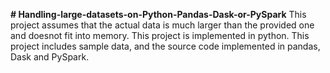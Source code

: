 **# Handling-large-datasets-on-Python-Pandas-Dask-or-PySpark**
This project assumes that the actual data is much larger than the provided one and doesnot fit into memory.
This project is implemented in python.
This project includes sample data, and the source code implemented in pandas, Dask and PySpark.
